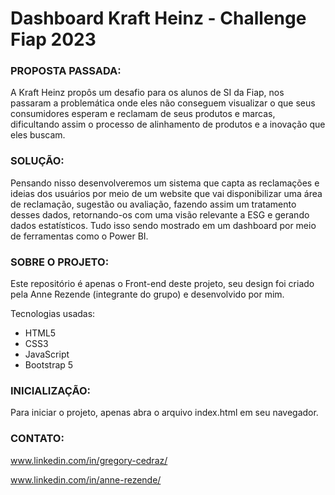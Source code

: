 # Dashboard Kraft Heinz - Challenge Fiap 2023

### PROPOSTA PASSADA:
A Kraft Heinz propôs um desafio para os alunos de SI da Fiap, nos passaram a problemática onde eles não conseguem visualizar o que seus consumidores esperam e reclamam de seus produtos e marcas, dificultando assim o processo de alinhamento de produtos e a inovação que eles buscam.

### SOLUÇÃO:
Pensando nisso desenvolveremos um sistema que capta as reclamações e ideias dos usuários por meio de um website que vai disponibilizar uma área de reclamação, sugestão ou avaliação, fazendo assim um tratamento desses dados, retornando-os com uma visão relevante a ESG e gerando dados estatísticos. Tudo isso sendo mostrado em um dashboard por meio de ferramentas como o Power BI.

### SOBRE O PROJETO:
Este repositório é apenas o Front-end deste projeto, seu design foi criado pela Anne Rezende (integrante do grupo) e desenvolvido por mim.

Tecnologias usadas:
* HTML5
* CSS3
* JavaScript
* Bootstrap 5

### INICIALIZAÇÃO:
Para iniciar o projeto, apenas abra o arquivo index.html em seu navegador.

### CONTATO:
www.linkedin.com/in/gregory-cedraz/

www.linkedin.com/in/anne-rezende/
